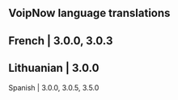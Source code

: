 ## VoipNow language translations

French | 3.0.0, 3.0.3
---------------------
Lithuanian | 3.0.0
---------------------
Spanish | 3.0.0, 3.0.5, 3.5.0

